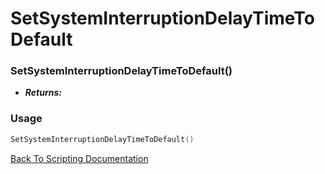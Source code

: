 # SetSystemInterruptionDelayTimeToDefault

### SetSystemInterruptionDelayTimeToDefault()
- ***Returns:*** 

### Usage

```Lua
SetSystemInterruptionDelayTimeToDefault()
```


[Back To Scripting Documentation](../README.md)
